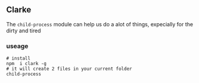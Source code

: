 ## Clarke
The `child-process` module can help us do a alot of things, expecially for the dirty and tired
### useage
```
# install
npm  i clark -g
# it will create 2 files in your current folder
child-process 
```
